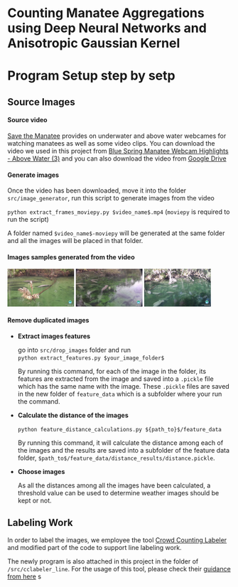 # Counting Manatee Aggregations using Deep Neural Networks and Anisotropic Gaussian Kernel


# Program Setup step by setp



## Source Images
#### Source video 
[Save the Manatee](https://www.savethemanatee.org/manatees/manatee-webcams/10/16) provides on underwater and above water webcames for watching manatees as well as some video clips. You can download the video we used in this project from [Blue Spring Manatee Webcam Highlights - Above Water (3)](https://www.youtube.com/watch?v=KEIDm1S8qmk&t=2676s) and you can also download the video from [Google Drive](https://drive.google.com/drive/folders/1_VNmEzw0PDOJD07m4ApQ-Zcov_wHcp92?usp=sharing)

#### Generate images 
Once the video has been downloaded, move it into the folder `src/image_generator`, run this script to generate images from the video

`python extract_frames_moviepy.py $video_name$.mp4` (`moviepy` is required to run the script)

A folder named `$video_name$-moviepy` will be generated at the same folder and all the images will be placed in that folder.

#### Images samples generated from the video
<p float="left">
  <img src="./samples/frame0-00-40.00.jpg" width="150" />
  <img src="./samples/frame0-04-00.00.jpg" width="150" /> 
  <img src="./samples/frame0-07-30.00.jpg" width="150" />
</p>

#### Remove duplicated images
* **Extract images features** 

	go into `src/drop_images` folder and run  
  `python extract_features.py $your_image_folder$` 
  
  By running this command, for each of the image in the folder, its features are extracted from the image and saved into a `.pickle` file which has the same name with the image. These `.pickle` files are saved in the new folder of `feature_data` which is a subfolder where your run the command.
  
* **Calculate the distance of the images**

  `python feature_distance_calculations.py ${path_to}$/feature_data`
  
  By running this command, it will calculate the distance among each of the images and the results are saved into a subfolder of the feature data folder, `$path_to$/feature_data/distance_results/distance.pickle`.
  
  
 * **Choose images**
   
    As all the distances among all the images have been calculated, a threshold value can be used to determine weather images should be kept or not.


## Labeling Work
In order to label the images, we employee the tool [Crowd Counting Labeler](https://github.com/Elin24/cclabeler/blob/master/README_en_US.md) and modified part of the code to support line labeling work.

The newly program is also attached in this project in the folder of `/src/cclabeler_line`. For the usage of this tool, please check their [guidance from here](https://github.com/Elin24/cclabeler/blob/master/README_en_US.md)
s